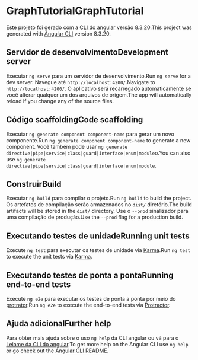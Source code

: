 # <a name="graphtutorial"></a><span data-ttu-id="e5e46-101">GraphTutorial</span><span class="sxs-lookup"><span data-stu-id="e5e46-101">GraphTutorial</span></span>

<span data-ttu-id="e5e46-102">Este projeto foi gerado com a [CLI do angular](https://github.com/angular/angular-cli) versão 8.3.20.</span><span class="sxs-lookup"><span data-stu-id="e5e46-102">This project was generated with [Angular CLI](https://github.com/angular/angular-cli) version 8.3.20.</span></span>

## <a name="development-server"></a><span data-ttu-id="e5e46-103">Servidor de desenvolvimento</span><span class="sxs-lookup"><span data-stu-id="e5e46-103">Development server</span></span>

<span data-ttu-id="e5e46-104">Executar `ng serve` para um servidor de desenvolvimento.</span><span class="sxs-lookup"><span data-stu-id="e5e46-104">Run `ng serve` for a dev server.</span></span> <span data-ttu-id="e5e46-105">Navegue até `http://localhost:4200/`.</span><span class="sxs-lookup"><span data-stu-id="e5e46-105">Navigate to `http://localhost:4200/`.</span></span> <span data-ttu-id="e5e46-106">O aplicativo será recarregado automaticamente se você alterar qualquer um dos arquivos de origem.</span><span class="sxs-lookup"><span data-stu-id="e5e46-106">The app will automatically reload if you change any of the source files.</span></span>

## <a name="code-scaffolding"></a><span data-ttu-id="e5e46-107">Código scaffolding</span><span class="sxs-lookup"><span data-stu-id="e5e46-107">Code scaffolding</span></span>

<span data-ttu-id="e5e46-108">Executar `ng generate component component-name` para gerar um novo componente.</span><span class="sxs-lookup"><span data-stu-id="e5e46-108">Run `ng generate component component-name` to generate a new component.</span></span> <span data-ttu-id="e5e46-109">Você também pode usar `ng generate directive|pipe|service|class|guard|interface|enum|module`o.</span><span class="sxs-lookup"><span data-stu-id="e5e46-109">You can also use `ng generate directive|pipe|service|class|guard|interface|enum|module`.</span></span>

## <a name="build"></a><span data-ttu-id="e5e46-110">Construir</span><span class="sxs-lookup"><span data-stu-id="e5e46-110">Build</span></span>

<span data-ttu-id="e5e46-111">Executar `ng build` para compilar o projeto.</span><span class="sxs-lookup"><span data-stu-id="e5e46-111">Run `ng build` to build the project.</span></span> <span data-ttu-id="e5e46-112">Os artefatos de compilação serão armazenados no `dist/` diretório.</span><span class="sxs-lookup"><span data-stu-id="e5e46-112">The build artifacts will be stored in the `dist/` directory.</span></span> <span data-ttu-id="e5e46-113">Use o `--prod` sinalizador para uma compilação de produção.</span><span class="sxs-lookup"><span data-stu-id="e5e46-113">Use the `--prod` flag for a production build.</span></span>

## <a name="running-unit-tests"></a><span data-ttu-id="e5e46-114">Executando testes de unidade</span><span class="sxs-lookup"><span data-stu-id="e5e46-114">Running unit tests</span></span>

<span data-ttu-id="e5e46-115">Execute `ng test` para executar os testes de unidade via [Karma](https://karma-runner.github.io).</span><span class="sxs-lookup"><span data-stu-id="e5e46-115">Run `ng test` to execute the unit tests via [Karma](https://karma-runner.github.io).</span></span>

## <a name="running-end-to-end-tests"></a><span data-ttu-id="e5e46-116">Executando testes de ponta a ponta</span><span class="sxs-lookup"><span data-stu-id="e5e46-116">Running end-to-end tests</span></span>

<span data-ttu-id="e5e46-117">Execute `ng e2e` para executar os testes de ponta a ponta por meio do [protrator](http://www.protractortest.org/).</span><span class="sxs-lookup"><span data-stu-id="e5e46-117">Run `ng e2e` to execute the end-to-end tests via [Protractor](http://www.protractortest.org/).</span></span>

## <a name="further-help"></a><span data-ttu-id="e5e46-118">Ajuda adicional</span><span class="sxs-lookup"><span data-stu-id="e5e46-118">Further help</span></span>

<span data-ttu-id="e5e46-119">Para obter mais ajuda sobre o uso `ng help` da CLI angular ou vá para o [Leiame da CLI do angular](https://github.com/angular/angular-cli/blob/master/README.md).</span><span class="sxs-lookup"><span data-stu-id="e5e46-119">To get more help on the Angular CLI use `ng help` or go check out the [Angular CLI README](https://github.com/angular/angular-cli/blob/master/README.md).</span></span>

